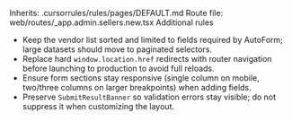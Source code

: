 Inherits: .cursorrules/rules/pages/DEFAULT.md
Route file: web/routes/_app.admin.sellers.new.tsx
Additional rules
- Keep the vendor list sorted and limited to fields required by AutoForm; large datasets should move to paginated selectors.
- Replace hard `window.location.href` redirects with router navigation before launching to production to avoid full reloads.
- Ensure form sections stay responsive (single column on mobile, two/three columns on larger breakpoints) when adding fields.
- Preserve `SubmitResultBanner` so validation errors stay visible; do not suppress it when customizing the layout.
